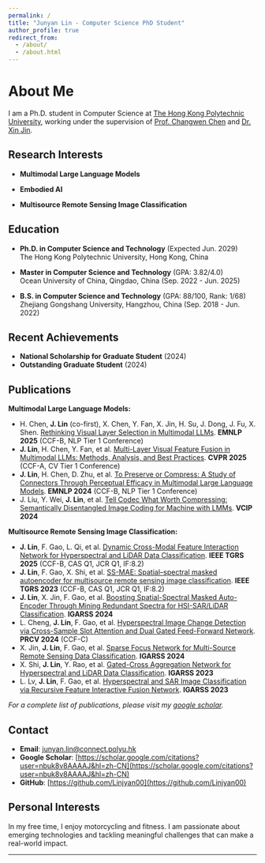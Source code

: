 ```yaml
---
permalink: /
title: "Junyan Lin - Computer Science PhD Student"
author_profile: true
redirect_from: 
  - /about/
  - /about.html
---
```


# About Me

I am a Ph.D. student in Computer Science at [The Hong Kong Polytechnic University](https://www.polyu.edu.hk/), working under the supervision of [Prof. Changwen Chen](https://scholar.google.com/citations?user=w2HXPUUAAAAJ) and [Dr. Xin Jin](https://scholar.google.com/citations?user=byaSC-kAAAAJ&hl=zh-CN). 

## Research Interests

- **Multimodal Large Language Models**

- **Embodied AI**

- **Multisource Remote Sensing Image Classification**

## Education

- **Ph.D. in Computer Science and Technology** (Expected Jun. 2029)  
  The Hong Kong Polytechnic University, Hong Kong, China

- **Master in Computer Science and Technology** (GPA: 3.82/4.0)  
  Ocean University of China, Qingdao, China (Sep. 2022 - Jun. 2025)

- **B.S. in Computer Science and Technology** (GPA: 88/100, Rank: 1/68)  
  Zhejiang Gongshang University, Hangzhou, China (Sep. 2018 - Jun. 2022)

## Recent Achievements

- **National Scholarship for Graduate Student** (2024)
- **Outstanding Graduate Student** (2024)


## Publications



**Multimodal Large Language Models:**

- H. Chen, **J. Lin** (co-first), X. Chen, Y. Fan, X. Jin, H. Su, J. Dong, J. Fu, X. Shen. [Rethinking Visual Layer Selection in Multimodal LLMs](https://arxiv.org/abs/2504.21447). **EMNLP 2025** (CCF-B, NLP Tier 1 Conference)
- **J. Lin**, H. Chen, Y. Fan, et al. [Multi-Layer Visual Feature Fusion in Multimodal LLMs: Methods, Analysis, and Best Practices](https://arxiv.org/pdf/2503.06063). **CVPR 2025** (CCF-A, CV Tier 1 Conference)
- **J. Lin**, H. Chen, D. Zhu, et al. [To Preserve or Compress: A Study of Connectors Through Perceptual Efficacy in Multimodal Large Language Models](https://aclanthology.org/2024.emnlp-main.325/). **EMNLP 2024** (CCF-B, NLP Tier 1 Conference)
- J. Liu, Y. Wei, **J. Lin**, et al. [Tell Codec What Worth Compressing: Semantically Disentangled Image Coding for Machine with LMMs](https://ieeexplore.ieee.org/abstract/document/10849922/). **VCIP 2024**

**Multisource Remote Sensing Image Classification:**
- **J. Lin**, F. Gao, L. Qi, et al. [Dynamic Cross-Modal Feature Interaction Network for Hyperspectral and LiDAR Data Classification](https://ieeexplore.ieee.org/abstract/document/10924653). **IEEE TGRS 2025** (CCF-B, CAS Q1, JCR Q1, IF:8.2)
- **J. Lin**, F. Gao, X. Shi, et al. [SS-MAE: Spatial–spectral masked autoencoder for multisource remote sensing image classification](https://ieeexplore.ieee.org/abstract/document/10314566/). **IEEE TGRS 2023** (CCF-B, CAS Q1, JCR Q1, IF:8.2)
- **J. Lin**, X. Jin, F. Gao, et al. [Boosting Spatial-Spectral Masked Auto-Encoder Through Mining Redundant Spectra for HSI-SAR/LiDAR Classification](https://ieeexplore.ieee.org/abstract/document/10642405/). **IGARSS 2024**
- L. Cheng, **J. Lin**, F. Gao, et al. [Hyperspectral Image Change Detection via Cross-Sample Slot Attention and Dual Gated Feed-Forward Network](https://link.springer.com/chapter/10.1007/978-981-97-8493-6_32). **PRCV 2024** (CCF-C)
- X. Jin, **J. Lin**, F. Gao, et al. [Sparse Focus Network for Multi-Source Remote Sensing Data Classification](https://ieeexplore.ieee.org/abstract/document/10641700). **IGARSS 2024**
- X. Shi, **J. Lin**, Y. Rao, et al. [Gated-Cross Aggregation Network for Hyperspectral and LiDAR Data Classification](https://ieeexplore.ieee.org/abstract/document/10282184/). **IGARSS 2023**
- L. Lv, **J. Lin**, F. Gao, et al. [Hyperspectral and SAR Image Classification via Recursive Feature Interactive Fusion Network](https://ieeexplore.ieee.org/abstract/document/10282312). **IGARSS 2023**


*For a complete list of publications, please visit my [google scholar](https://scholar.google.com/citations?user=nbuk8v8AAAAJ&hl=zh-CN).*

## Contact

- **Email**: junyan.lin@connect.polyu.hk
- **Google Scholar**: [https://scholar.google.com/citations?user=nbuk8v8AAAAJ&hl=zh-CN](https://scholar.google.com/citations?user=nbuk8v8AAAAJ&hl=zh-CN)
- **GitHub**: [https://github.com/Linjyan00](https://github.com/Linjyan00)

## Personal Interests

In my free time, I enjoy motorcycling and fitness. I am passionate about emerging technologies and tackling meaningful challenges that can make a real-world impact.

---
<!-- 
*This website is built using the [Academic Pages template](https://github.com/academicpages/academicpages.github.io) and hosted on GitHub Pages.* -->